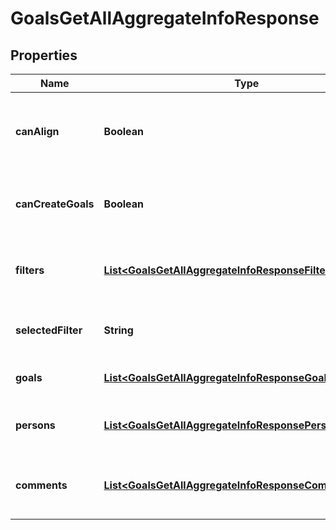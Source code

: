 

# GoalsGetAllAggregateInfoResponse


## Properties

| Name | Type | Description | Notes |
|------------ | ------------- | ------------- | -------------|
|**canAlign** | **Boolean** | The selected user can align goals with other users. |  [optional] |
|**canCreateGoals** | **Boolean** | The selected user can create a goal. |  [optional] |
|**filters** | [**List&lt;GoalsGetAllAggregateInfoResponseFiltersInner&gt;**](GoalsGetAllAggregateInfoResponseFiltersInner.md) | All the goals of the user seperated by filter. |  [optional] |
|**selectedFilter** | **String** | The id of the current selected filter. |  [optional] |
|**goals** | [**List&lt;GoalsGetAllAggregateInfoResponseGoalsInner&gt;**](GoalsGetAllAggregateInfoResponseGoalsInner.md) | All goals in selected filter. |  [optional] |
|**persons** | [**List&lt;GoalsGetAllAggregateInfoResponsePersonsInner&gt;**](GoalsGetAllAggregateInfoResponsePersonsInner.md) | A list of people with access to the goal. |  [optional] |
|**comments** | [**List&lt;GoalsGetAllAggregateInfoResponseCommentsInner&gt;**](GoalsGetAllAggregateInfoResponseCommentsInner.md) | A list of how many comments belong to each goal. |  [optional] |



